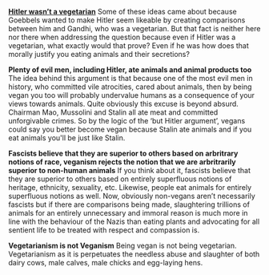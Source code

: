 [**Hitler wasn’t a vegetarian**](https://www.nytimes.com/1991/09/21/opinion/l-don-t-put-hitler-among-the-vegetarians-800991.html) Some of these ideas came about because Goebbels wanted to make Hitler seem likeable by creating comparisons between him and Gandhi, who was a vegetarian. But that fact is neither here nor there when addressing the question because even if Hitler was a vegetarian, what exactly would that prove?  Even if he was how does that morally justify you eating animals and their secretions?

**Plenty of evil men, including Hitler, ate animals and animal products too** The idea behind this argument is that because one of the most evil men in history, who committed vile atrocities, cared about animals, then by being vegan you too will probably undervalue humans as a consequence of your views towards animals. Quite obviously this excuse is beyond absurd. Chairman Mao, Mussolini and Stalin all ate meat and committed unforgivable crimes. So by the logic of the ‘but Hitler argument’, vegans could say you better become vegan because Stalin ate animals and if you eat animals you'll be just like Stalin. 

**Fascists believe that they are superior to others based on arbritrary notions of race, veganism rejects the notion that we are arbritrarily superior to non-human animals** If you think about it, fascists believe that they are superior to others based on entirely superfluous notions of heritage, ethnicity, sexuality, etc. Likewise, people eat animals for entirely superfluous notions as well. Now, obviously non-vegans aren’t necessarily fascists but if there are comparisons being made, slaughtering trillions of animals for an entirely unnecessary and immoral reason is much more in line with the behaviour of the Nazis than eating plants and advocating for all sentient life to be treated with respect and compassion is. 

**Vegetarianism is not Veganism** Being vegan is not being vegetarian. Vegetarianism as it is perpetuates the needless abuse and slaughter of both dairy cows, male calves, male chicks and egg-laying hens.

